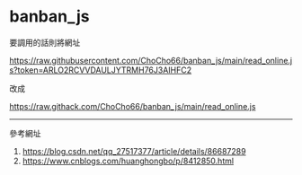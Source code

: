 # banban_js

要調用的話則將網址

https://raw.githubusercontent.com/ChoCho66/banban_js/main/read_online.js?token=ARLO2RCVVDAULJYTRMH76J3AIHFC2

改成

https://raw.githack.com/ChoCho66/banban_js/main/read_online.js

---
參考網址
1. https://blog.csdn.net/qq_27517377/article/details/86687289
2. https://www.cnblogs.com/huanghongbo/p/8412850.html
